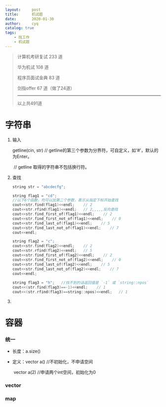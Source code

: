 ```yaml
---
layout:     post
title:      机试题
date:       2020-01-30
author:     cyq
catalog: true
tags:
    - 找工作
    - 机试题
---
```




> 计算机考研复试 233 道
>
> 华为机试 108 道
>
> 程序员面试金典 83 道
>
> 剑指offer 67 道（做了24道）
>
> ------
>
> 以上共491道



# 字符串

1. 输入

   getline(cin, str)  // getline的第三个参数为分界符，可自定义，如‘#’，默认的为Enter。

   ​                            // getline 取得的字符串不包括换行符。

2. 查找

   ```c++
   string str = "abcdecfg";
   
   string flag1 = "cd"; 
   //以下6个函数，均可以加第二个参数，表示从指定下标开始查找
   cout<<str.find(flag1)<<endl;    // 2 
   cout<<str.rfind(flag1)<<endl;   // 2,,,,,反向查找
   cout<<str.find_first_of(flag1)<<endl;    // 2
   cout<<str.find_first_not_of(flag1)<<endl;    // 0
   cout<<str.find_last_of(flag1)<<endl;    // 5
   cout<<str.find_last_not_of(flag1)<<endl;    // 7
   cout<<endl;
   
   string flag2 = "c";
   cout<<str.find(flag2)<<endl;    // 2
   cout<<str.rfind(flag2)<<endl;   // 5
   cout<<str.find_first_of(flag2)<<endl;    // 2
   cout<<str.find_first_not_of(flag2)<<endl;    // 0
   cout<<str.find_last_of(flag2)<<endl;    // 5
   cout<<str.find_last_not_of(flag2)<<endl;    // 7
   cout<<endl;
    
   string flag3 = "h";   //找不到的话返回值是 `-1` 或 `string::npos`
   cout<<(str.find(flag3)==-1)<<endl;    // 1
   cout<<(str.rfind(flag3)==string::npos)<<endl;   // 1
   ```

3. 



# 容器

### 统一

- 长度：a.size()

- 定义：vector<int> a()        //不初始化，不申请空间

  ​            vector<int> a(2)       //申请两个int空间，初始化为0

### vector



### map



